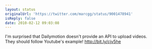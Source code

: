 ```yaml
---
layout: status
originalUrl: 'https://twitter.com/marcgg/status/9001478941'
isReply: false
date: 2010-02-12 09:03:08
---
```


I'm surprised that Dailymotion doesn't provide an API to upload videos. They should follow Youtube's example! http://bit.ly/cjv5he
